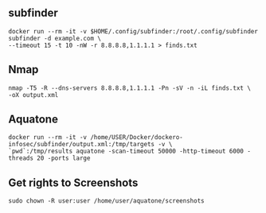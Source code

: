 ## subfinder ##
```
docker run --rm -it -v $HOME/.config/subfinder:/root/.config/subfinder subfinder -d example.com \
--timeout 15 -t 10 -nW -r 8.8.8.8,1.1.1.1 > finds.txt
```

## Nmap ##
```
nmap -T5 -R --dns-servers 8.8.8.8,1.1.1.1 -Pn -sV -n -iL finds.txt \
-oX output.xml
```
## Aquatone ##
```
docker run --rm -it -v /home/USER/Docker/dockero-infosec/subfinder/output.xml:/tmp/targets -v \
`pwd`:/tmp/results aquatone -scan-timeout 50000 -http-timeout 6000 -threads 20 -ports large
```
## Get rights to Screenshots ##
```
sudo chown -R user:user /home/user/aquatone/screenshots


